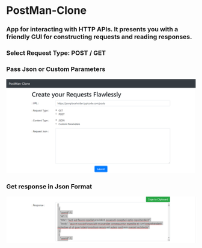 # PostMan-Clone

<h3>App for interacting with HTTP APIs. It presents you with a friendly GUI for constructing requests and reading responses.</h3>

<h3>Select Request Type: POST / GET</h3>

<h3>Pass Json or Custom Parameters</h3>

<img src="Capture101.PNG">
<h3>Get response in Json Format</h3>
<img src="Capture102.PNG">
